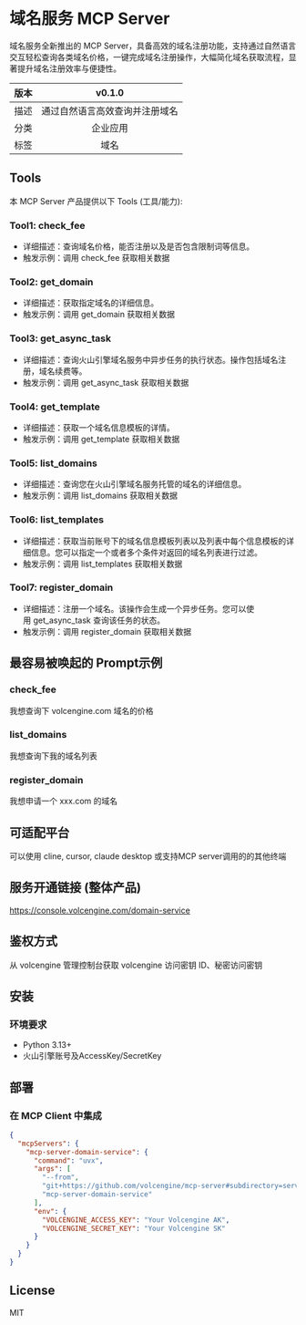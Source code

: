 
# 域名服务 MCP Server

域名服务全新推出的 MCP Server，具备高效的域名注册功能，支持通过自然语言交互轻松查询各类域名价格，一键完成域名注册操作，大幅简化域名获取流程，显著提升域名注册效率与便捷性。

| 版本 | v0.1.0 |
| :-: | :-: |
| 描述 | 通过自然语言高效查询并注册域名 |
| 分类 | 企业应用 |
| 标签 | 域名 |


## Tools
本 MCP Server 产品提供以下 Tools (工具/能力):
### Tool1: check_fee
 - 详细描述：查询域名价格，能否注册以及是否包含限制词等信息。
 - 触发示例：调用 check_fee 获取相关数据
### Tool2: get_domain
 - 详细描述：获取指定域名的详细信息。
 - 触发示例：调用 get_domain 获取相关数据
### Tool3: get_async_task
 - 详细描述：查询火山引擎域名服务中异步任务的执行状态。操作包括域名注册，域名续费等。
 - 触发示例：调用 get_async_task 获取相关数据
### Tool4: get_template
 - 详细描述：获取一个域名信息模板的详情。
 - 触发示例：调用 get_template 获取相关数据
### Tool5: list_domains
 - 详细描述：查询您在火山引擎域名服务托管的域名的详细信息。
 - 触发示例：调用 list_domains 获取相关数据
### Tool6: list_templates
 - 详细描述：获取当前账号下的域名信息模板列表以及列表中每个信息模板的详细信息。您可以指定一个或者多个条件对返回的域名列表进行过滤。
 - 触发示例：调用 list_templates 获取相关数据
### Tool7: register_domain
 - 详细描述：注册一个域名。该操作会生成一个异步任务。您可以使用 get_async_task 查询该任务的状态。
 - 触发示例：调用 register_domain 获取相关数据


## 最容易被唤起的 Prompt示例
### check_fee
我想查询下 volcengine.com 域名的价格

### list_domains
我想查询下我的域名列表

### register_domain
我想申请一个 xxx.com 的域名


## 可适配平台  
可以使用 cline, cursor, claude desktop 或支持MCP server调用的的其他终端

## 服务开通链接 (整体产品)
<https://console.volcengine.com/domain-service>


## 鉴权方式
从 volcengine 管理控制台获取 volcengine 访问密钥 ID、秘密访问密钥

## 安装

### 环境要求

- Python 3.13+
- 火山引擎账号及AccessKey/SecretKey


## 部署
### 在 MCP Client 中集成

```json
{
  "mcpServers": {
    "mcp-server-domain-service": {
      "command": "uvx",
      "args": [
        "--from",
        "git+https://github.com/volcengine/mcp-server#subdirectory=server/mcp_server_domain_service",
        "mcp-server-domain-service"
      ],
      "env": {
        "VOLCENGINE_ACCESS_KEY": "Your Volcengine AK",
        "VOLCENGINE_SECRET_KEY": "Your Volcengine SK"
      }
    }
  }
}
```

## License
MIT